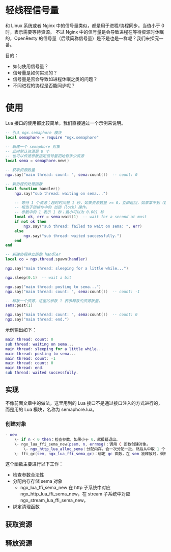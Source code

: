 # 轻线程信号量

和 Linux 系统或者 Nginx 中的信号量类似，都是用于进程/协程同步。当值小于 0 时，表示需要等待资源。
不过 Nginx 中的信号量是会导致进程在等待资源时休眠的，OpenResty 的信号量（后续简称信号量）是不是也是一样呢？我们来探究一番。

目的：

- 如何使用信号量？
- 信号量是如何实现的？
- 信号量是否会导致如进程休眠之类的问题？
- 不同进程的协程是否能同步呢？

# 使用

Lua 接口的使用都比较简单，我们直接通过一个示例来说明。

```lua
-- 引入 ngx.semaphore 模块
local semaphore = require "ngx.semaphore"

-- 新建一个 semaphore 对象
-- 此时默认资源是 0 个
-- 也可以传递参数指定信号量初始有多少资源
local sema = semaphore.new()

-- 获取资源数量
ngx.say("main thread: count: ", sema:count())  -- count: 0

-- 新协程的处理函数
local function handler()
    ngx.say("sub thread: waiting on sema...")

    -- 等待 1 个资源；超时时间是 1 秒，如果资源数量 >= 0，立即返回，如果拿不到（数量 < 0），会 yield。
    -- 相当于锁操作中的 加锁（lock）操作。
    -- 参数中的 1 表示 1 秒；最小可以为 0.001 秒
    local ok, err = sema:wait(1)  -- wait for a second at most
    if not ok then
        ngx.say("sub thread: failed to wait on sema: ", err)
    else
        ngx.say("sub thread: waited successfully.")
    end
end

-- 新建协程并立即跑 handler
local co = ngx.thread.spawn(handler)

ngx.say("main thread: sleeping for a little while...")

ngx.sleep(0.1)  -- wait a bit

ngx.say("main thread: posting to sema...")
ngx.say("main thread: count: ", sema:count())  -- count: -1

-- 释放一个资源，这里的参数 1 表示释放的资源数量。
sema:post(1)

ngx.say("main thread: count: ", sema:count())  -- count: 0
ngx.say("main thread: end.")
```

示例输出如下：

```lua
main thread: count: 0
sub thread: waiting on sema...
main thread: sleeping for a little while...
main thread: posting to sema...
main thread: count: -1
main thread: count: 0
main thread: end.
sub thread: waited successfully.
```

## 实现

不像前面文章中的做法，这里用到的 Lua 接口不是通过接口注入的方式进行的，而是用的 Lua 模块，名称为 semaphore.lua。

### 创建对象

```lua
- new
    \- if n < 0 then：检查参数，如果小于 0，就报错退出。
    \- ngx_lua_ffi_sema_new(psem, n, errmsg)：调用 C 函数创建对象。
        \- ngx_http_lua_alloc_sema：分配内存，会一次分配一批，然后从中取 1 个，其他的放着后续能快速取，不用每次都分配。
    \- ffi_gc(sem, ngx_lua_ffi_sema_gc)：绑定 gc 函数，在 sem 被释放时，调用 gc 函数。
```

这个函数主要进行以下工作：

- 检查参数合法性
- 分配内存存储 sema 对象
    - ngx_lua_ffi_sema_new 在 http 子系统中对应 ngx_http_lua_ffi_sema_new，在 stream 子系统中对应 ngx_stream_lua_ffi_sema_new。
- 绑定清理函数

## 获取资源

## 释放资源


